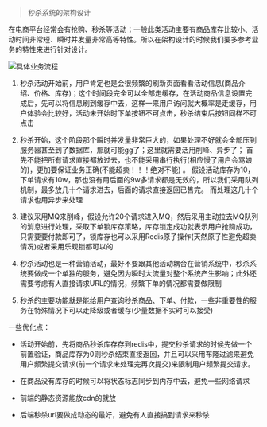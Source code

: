 > 秒杀系统的架构设计

在电商平台经常会有抢购、秒杀等活动；一般此类活动主要有商品库存比较小、活动时间非常短、瞬时并发量非常高等特性。所以在架构设计的时候我们要多参考业务的特性来进行针对设计。

![具体业务流程](http://wx2.sinaimg.cn/large/9c349f47gy1fz1iaernxaj20kq0m1gme.jpg)

1. 秒杀活动开始前，用户肯定也是会很频繁的刷新页面看看活动信息(商品介绍、价格、库存)；这个时间段完全可以全部走缓存，在活动商品信息设置完成后，先可以将信息刷到缓存中去，这样一来用户访问就大概率是走缓存，用户体验会比较好，活动未开始时下单按钮不可点击，秒杀结束后按钮同样不可点击

2. 秒杀开始，这个阶段那个瞬时并发量非常巨大的，如果处理不好就会全部压到服务器甚至到了数据库，那就可能gg了；这里就需要活用削峰、异步了；
首先不能把所有请求直接都放过去，也不能采用串行执行(相应慢了用户会骂娘的)，更加要保证业务正确(不能超卖！！！绝对不能) 。 假设活动库存为10，下单请求有10w，那也没有用后面的9w多请求都是无效的，所以我们采用队列机制，最多放几十个请求进去，后面的请求直接返回已售完。
而处理这几十个请求也用异步来处理

3. 建议采用MQ来削峰，假设允许20个请求进入MQ，然后采用主动拉去MQ队列的消息进行处理，采取下单锁库存策略，库存锁定成功就表示用户抢购成功，只需要要付款即可了，锁库存也可以采用Redis原子操作(天然原子性避免超卖情况)或者采用乐观锁都可以的

4. 秒杀活动也是一种营销活动，最好不要跟其他活动耦合在营销系统中，秒杀系统要做成一个单独的服务，避免因为瞬时大流量对整个系统产生影响；此外还需要考虑有人直接请求URL的情况，频繁下单的情况都需要做限制

5. 秒杀的主要功能就是能给用户查询秒杀商品、下单、付款，一些非重要性的服务在特殊情况下可以走降级或者缓存(少量数据不实时可以接受)

一些优化点：


* 活动开始前，先将商品秒杀库存存到redis中，提交秒杀请求的时候先做一个前置验证，商品库存为0则秒杀结束直接返回，并且可以采用布隆过滤来避免用户频繁提交请求(前一个请求未处理完再次提交)来限制用户频繁提交请求。

* 在商品没有库存的时候可以将状态标志同步到内存中去，避免一些网络请求

* 前端的静态资源能放cdn的就放

* 后端秒杀url要做成动态的最好，避免有人直接搞到请求来秒杀